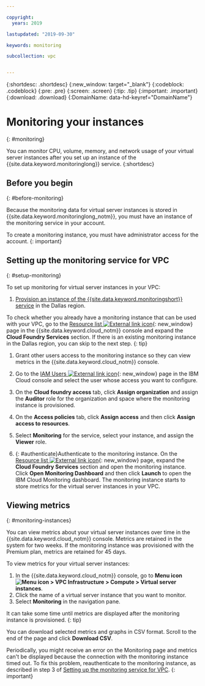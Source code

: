 ```yaml
---

copyright:
  years: 2019

lastupdated: "2019-09-30"

keywords: monitoring

subcollection: vpc


---
```


{:shortdesc: .shortdesc}
{:new_window: target="_blank"}
{:codeblock: .codeblock}
{:pre: .pre}
{:screen: .screen}
{:tip: .tip}
{:important: .important}
{:download: .download}
{:DomainName: data-hd-keyref="DomainName"}

# Monitoring your instances
{: #monitoring}

You can monitor CPU, volume, memory, and network usage of your virtual server instances after you set up an instance of the {{site.data.keyword.monitoringlong}} service. 
{:shortdesc}

## Before you begin
{: #before-monitoring}

Because the monitoring data for virtual server instances is stored in {{site.data.keyword.monitoringlong_notm}}, you must have an instance of the monitoring service in your account. 

To create a monitoring instance, you must have administrator access for the account.
{: important}

## Setting up the monitoring service for VPC
{: #setup-monitoring}

To set up monitoring for virtual server instances in your VPC:
1. [Provision an instance of the {{site.data.keyword.monitoringshort}} service](/docs/services/cloud-monitoring/tutorials?topic=cloud-monitoring-provision) in the Dallas region.

  To check whether you already have a monitoring instance that can be used with your VPC, go to the [Resource list ![External link icon](../icons/launch-glyph.svg "External link icon")](https://{DomainName}/resources){: new_window} page in the {{site.data.keyword.cloud_notm}} console and expand the **Cloud Foundry Services** section. If there is an existing monitoring instance in the Dallas region, you can skip to the next step.
  {: tip}

1. Grant other users access to the monitoring instance so they can view metrics in the {{site.data.keyword.cloud_notm}} console.
  1. Go to the [IAM Users ![External link icon](../icons/launch-glyph.svg "External link icon")](https://{DomainName}/iam/users){: new_window} page in the IBM Cloud console and select the user whose access you want to configure.
  1. On the **Cloud foundry access** tab, click **Assign organization** and assign the **Auditor** role for the organization and space where the monitoring instance is provisioned.
  3. On the **Access policies** tab, click **Assign access** and then click **Assign access to resources**.
  4. Select **Monitoring** for the service, select your instance, and assign the **Viewer** role.

1. {: #authenticate}Authenticate to the monitoring instance. On the [Resource list ![External link icon](../icons/launch-glyph.svg "External link icon")](https://{DomainName}/resources){: new_window} page, expand the **Cloud Foundry Services** section and open the monitoring instance. Click **Open Monitoring Dashboard** and then click **Launch** to open the IBM Cloud Monitoring dashboard. The monitoring instance starts to store metrics for the virtual server instances in your VPC.

## Viewing metrics
{: #monitoring-instances} 

You can view metrics about your virtual server instances over time in the {{site.data.keyword.cloud_notm}} console. Metrics are retained in the system for two weeks. If the monitoring instance was provisioned with the Premium plan, metrics are retained for 45 days.

To view metrics for your virtual server instances:
1. In the {{site.data.keyword.cloud_notm}} console, go to **Menu icon ![Menu icon](../icons/icon_hamburger.svg) > VPC Infrastructure > Compute > Virtual server instances**.
2. Click the name of a virtual server instance that you want to monitor.
3. Select **Monitoring** in the navigation pane. 

It can take some time until metrics are displayed after the monitoring instance is provisioned. 
{: tip}

You can download selected metrics and graphs in CSV format. Scroll to the end of the page and click **Download CSV**.

Periodically, you might receive an error on the Monitoring page and metrics can't be displayed because the connection with the monitoring instance timed out. To fix this problem, reauthenticate to the monitoring instance, as described in step 3 of [Setting up the monitoring service for VPC](#setup-monitoring).
{: important}



